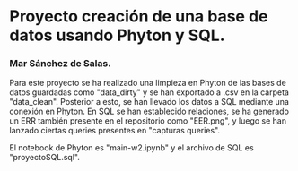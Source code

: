 # Proyecto creación de una base de datos usando Phyton y SQL.
### Mar Sánchez de Salas.

Para este proyecto se ha realizado una limpieza en Phyton de las bases de datos guardadas como "data_dirty" y se han exportado a .csv en la carpeta "data_clean". 
Posterior a esto, se han llevado los datos a SQL mediante una conexión en Phyton.
En SQL se han establecido relaciones, se ha generado un ERR también presente en el repositorio como "EER.png", y luego se han lanzado ciertas queries presentes en "capturas queries". 

El notebook de Phyton es "main-w2.ipynb" y el archivo de SQL es "proyectoSQL.sql".

